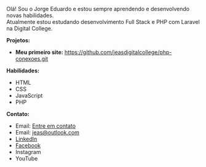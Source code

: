 Olá! Sou o Jorge Eduardo e estou sempre aprendendo e desenvolvendo novas habilidades.   
Atualmente estou estudando desenvolvimento Full Stack e PHP com Laravel na Digital College.

**Projetos:**
* **Meu primeiro site:** https://github.com/jeasdigitalcollege/php-conexoes.git

**Habilidades:**
* HTML
* CSS
* JavaScript
* PHP
  
**Contato:**
* Email: [Entre em contato](mailto:jeas@outlook.com?subject=Contato%20pelo%20GitHub&body=Olá,%20gostaria%20de%20entrar%em%contato...)
* Email: jeas@outlook.com
* [LinkedIn](https://linkedin.com/in/jorgeeasiqueira "Perfil no LinkedIn")
* [Facebook](https://facebook.com/jorgeeasiqueira "Perfil no Facebook")
* Instagram 
* YouTube 

